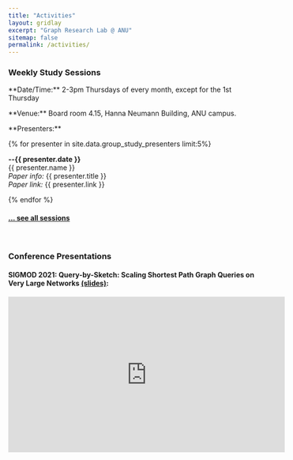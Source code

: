 ```yaml
---
title: "Activities"
layout: gridlay
excerpt: "Graph Research Lab @ ANU"
sitemap: false
permalink: /activities/
---
```


### Weekly Study Sessions

<p> </p>

<p>
  **Date/Time:** 2-3pm Thursdays of every month, except for the 1st Thursday
</p>

<p>**Venue:** Board room 4.15, Hanna Neumann Building, ANU campus.</p>

<p>**Presenters:**</p>

{% for presenter in site.data.group_study_presenters limit:5%}

**--{{ presenter.date }}** <br>
{{ presenter.name }}  
<em>Paper info:</em> {{ presenter.title }} <br>
<em>Paper link:</em> {{ presenter.link }} <br>
 
{% endfor %}

<p> </p>

<h4><a href="{{ site.url }}{{ site.baseurl }}/allsessions.html">... see all sessions</a></h4>

<br>






### Conference Presentations

<p> </p>

#### SIGMOD 2021: Query-by-Sketch: Scaling Shortest Path Graph Queries on Very Large Networks [(slides)](https://graphlabanu.github.io/website/downloads/sigmod2021-slides.pdf):
<iframe width="560" height="315" src="https://www.youtube.com/embed/v=zc5n2SsCtbQ&list=PL3xUNnH4TdbsfndCMn02BqAAgGB0z7cwq" frameborder="0" allowfullscreen></iframe>


